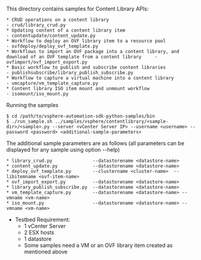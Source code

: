 This directory contains samples for Content Library APIs:

    * CRUD operations on a content library                                                                                  - crud/library_crud.py
    * Updating content of a content library item                                                                            - contentupdate/content_update.py
    * Workflow to deploy an OVF library item to a resource pool                                                             - ovfdeploy/deploy_ovf_template.py
    * Workflows to import an OVF package into a content library, and download of an OVF template from a content library     - ovfimport/ovf_import_export.py
    * Basic workflow to publish and subscribe content libraries                                                             - publishsubscribe/library_publish_subscribe.py
    * Workflow to capture a virtual machine into a content library                                                          - vmcapture/vm_template_capture.py
    * Content library ISO item mount and unmount workflow                                                                   - isomount/iso_mount.py

Running the samples

    $ cd /path/to/vsphere-automation-sdk-python-samples/bin
    $ ./run_sample.sh ../samples/vsphere/contentlibrary/<sample-dir>/<sample>.py --server <vCenter Server IP> --username <username> --password <password> <additional-sample-parameters>

The additional sample parameters are as follows (all parameters can be displayed for any sample using option --help)

    * library_crud.py               --datastorename <datastore-name>
    * content_update.py             --datastorename <datastore-name>
    * deploy_ovf_template.py        --clustername <cluster-name>  --libitemname <ovf-item-name>
    * ovf_import_export.py          --datastorename <datastore-name>
    * library_publish_subscribe.py  --datastorename <datastore-name>
    * vm_template_capture.py        --datastorename <datastore-name> --vmname <vm-name>
    * iso_mount.py                  --datastorename <datastore-name> --vmname <vm-name>

* Testbed Requirement:
    - 1 vCenter Server
    - 2 ESX hosts
    - 1 datastore
    - Some samples need a VM or an OVF library item created as mentioned above

